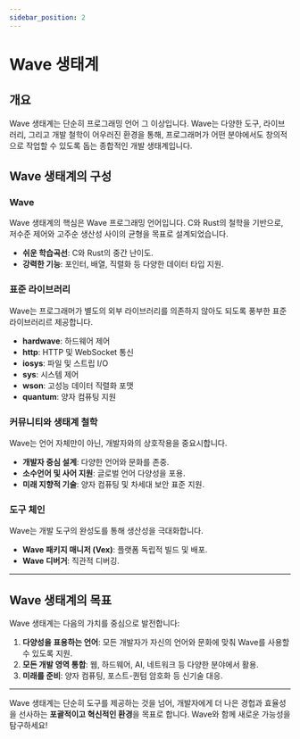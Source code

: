 ```yaml
---
sidebar_position: 2
---
```


# Wave 생태계 

## 개요

Wave 생태계는 단순히 프로그래밍 언어 그 이상입니다. 
Wave는 다양한 도구, 라이브러리, 그리고 개발 철학이 어우러진 환경을 통해, 
프로그래머가 어떤 분야에서도 창의적으로 작업할 수 있도록 돕는 종합적인 개발 생태계입니다. 

## Wave 생태계의 구성
### Wave
Wave 생태계의 핵심은 Wave 프로그래밍 언어입니다. 
C와 Rust의 철학을 기반으로, 저수준 제어와 고주순 생산성 사이의 균형을 목표로 설계되었습니다.

* **쉬운 학습곡선**: C와 Rust의 중간 난이도.
* **강력한 기능**: 포인터, 배열, 직렬화 등 다양한 데이터 타입 지원.

### 표준 라이브러리
Wave는 프로그래머가 별도의 외부 라이브러리를 의존하지 않아도 되도록 풍부한 표준 라이브러리르 제공합니다.

* **hardwave**: 하드웨어 제어
* **http**: HTTP 및 WebSocket 통신
* **iosys**: 파일 및 스트립 I/O
* **sys**: 시스템 제어
* **wson**: 고성능 데이터 직렬화 포맷
* **quantum**: 양자 컴퓨팅 지원

### 커뮤니티와 생태계 철학
Wave는 언어 자체만이 아닌, 개발자와의 상호작용을 중요시합니다.

* **개발자 중심 설계**: 다양한 언어와 문화를 존중.
* **소수언어 및 사어 지원**: 글로벌 언어 다양성을 포용.
* **미래 지향적 기술**: 양자 컴퓨팅 및 차세대 보안 표준 지원.

### 도구 체인
Wave는 개발 도구의 완성도를 통해 생산성을 극대화합니다.

* **Wave 패키지 매니저 (Vex)**: 플랫폼 독립적 빌드 및 배포.
* **Wave 디버거**: 직관적 디버깅.

---

## Wave 생태계의 목표
Wave 생태계는 다음의 가치를 중심으로 발전합니다:

1. **다양성을 표용하는 언어**: 모든 개발자가 자신의 언어와 문화에 맞춰 Wave를 사용할 수 있도록 지원.
2. **모든 개발 영역 통합**: 웹, 하드웨어, AI, 네트워크 등 다양한 분야에서 활용.
3. **미래를 준비**: 양자 컴퓨팅, 포스트-퀀텀 암호화 등 신기술 대응.

---

Wave 생태계는 단순히 도구를 제공하는 것을 넘어, 개발자에게 더 나은 경헙과 효율성을 선사하는 **포괄적이고 혁신적인 환경**을 목표로 합니다.
Wave와 함께 새로운 가능성을 탐구하세요!
